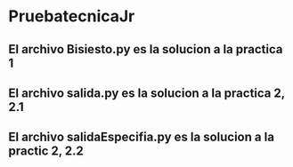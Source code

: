 # PruebatecnicaJr
## El archivo Bisiesto.py es la solucion a la practica 1
## El archivo salida.py es la solucion a la practica 2, 2.1
## El archivo salidaEspecifia.py es la solucion a  la practic 2, 2.2
